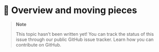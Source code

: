 # 🔧 Overview and moving pieces

> **Note**
> 
> This topic hasn’t been written yet! You can track the status of this issue through our public GitHub issue tracker. Learn how you can contribute on GitHub.
